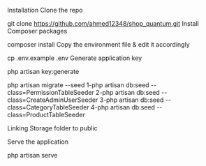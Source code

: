 Installation
Clone the repo

git clone https://github.com/ahmed12348/shop_quantum.git
Install Composer packages

composer install
Copy the environment file & edit it accordingly

cp .env.example .env
Generate application key

php artisan key:generate

php artisan migrate --seed
1-php artisan db:seed --class=PermissionTableSeeder
2-php artisan db:seed --class=CreateAdminUserSeeder
3-php artisan db:seed --class=CategoryTableSeeder
4-php artisan db:seed --class=ProductTableSeeder

Linking Storage folder to public

Serve the application

php artisan serve


